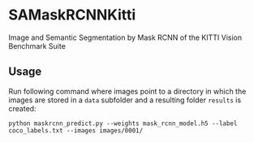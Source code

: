 # SAMaskRCNNKitti
Image and Semantic Segmentation by Mask RCNN of the KITTI Vision Benchmark Suite


## Usage

Run following command where images point to a directory in which the images are stored in a `data` subfolder and a resulting folder `results` is created:  

```
python maskrcnn_predict.py --weights mask_rcnn_model.h5 --label coco_labels.txt --images images/0001/
```
